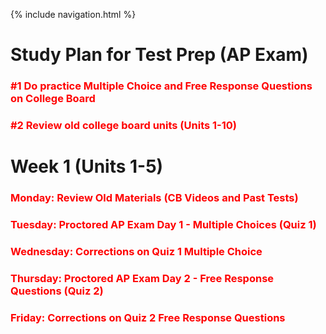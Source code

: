 {% include navigation.html %}

# Study Plan for Test Prep (AP Exam)

### <span style="color: red"> #1 Do practice Multiple Choice and Free Response Questions on College Board </span>
### <span style="color: red"> #2 Review old college board units (Units 1-10) </span>


# Week 1 (Units 1-5)

### <span style="color: red"> Monday: Review Old Materials (CB Videos and Past Tests) </span>

### <span style="color: red"> Tuesday: Proctored AP Exam Day 1 - Multiple Choices (Quiz 1) </span>

### <span style="color: red"> Wednesday: Corrections on Quiz 1 Multiple Choice </span>

### <span style="color: red"> Thursday: Proctored AP Exam Day 2 - Free Response Questions (Quiz 2) </span>

### <span style="color: red"> Friday: Corrections on Quiz 2 Free Response Questions </span>
